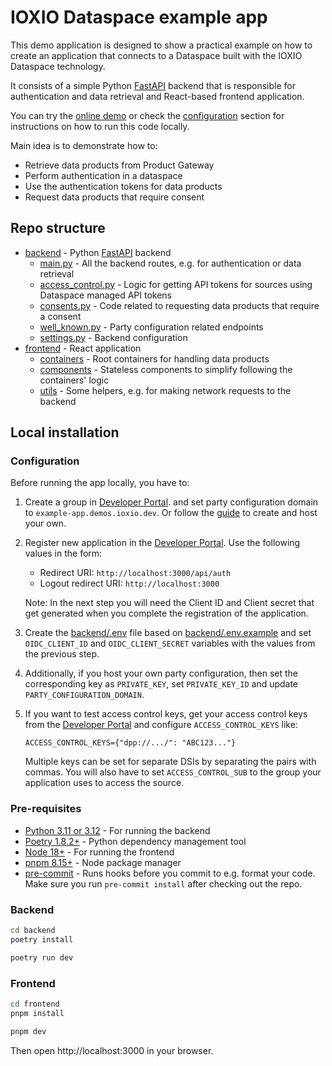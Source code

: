 # IOXIO Dataspace example app

This demo application is designed to show a practical example on how to create an
application that connects to a Dataspace built with the IOXIO Dataspace technology.

It consists of a simple Python [FastAPI](https://fastapi.tiangolo.com) backend that is
responsible for authentication and data retrieval and React-based frontend application.

You can try the [online demo](https://example-app.demos.ioxio.dev) or check the
[configuration](#configuration) section for instructions on how to run this code
locally.

Main idea is to demonstrate how to:

- Retrieve data products from Product Gateway
- Perform authentication in a dataspace
- Use the authentication tokens for data products
- Request data products that require consent

## Repo structure

- [backend](./backend/) - Python [FastAPI](https://fastapi.tiangolo.com/) backend
  - [main.py](./backend/app/main.py) - All the backend routes, e.g. for authentication
    or data retrieval
  - [access_control.py](./backend/app/consents.py) - Logic for getting API tokens for
    sources using Dataspace managed API tokens
  - [consents.py](./backend/app/consents.py) - Code related to requesting data products
    that require a consent
  - [well_known.py](./backend/app/well_known.py) - Party configuration related endpoints
  - [settings.py](./backend/app/settings.py) - Backend configuration
- [frontend](./frontend) - React application
  - [containers](./frontend/src/containers) - Root containers for handling data products
  - [components](./frontend/src/components) - Stateless components to simplify following
    the containers' logic
  - [utils](./frontend/src/utils) - Some helpers, e.g. for making network requests to
    the backend

## Local installation

### Configuration

Before running the app locally, you have to:

1. Create a group in [Developer Portal](https://developer.sandbox.ioxio-dataspace.com/).
   and set party configuration domain to `example-app.demos.ioxio.dev`. Or follow the
   [guide](https://docs.ioxio.dev/guides/managing-groups/#creating-and-hosting-party-configuration)
   to create and host your own.
2. Register new application in the
   [Developer Portal](https://developer.sandbox.ioxio-dataspace.com/). Use the following
   values in the form:

   - Redirect URI: `http://localhost:3000/api/auth`
   - Logout redirect URI: `http://localhost:3000`

   Note: In the next step you will need the Client ID and Client secret that get
   generated when you complete the registration of the application.

3. Create the [backend/.env](backend/.env) file based on
   [backend/.env.example](backend/.env.example) and set `OIDC_CLIENT_ID` and
   `OIDC_CLIENT_SECRET` variables with the values from the previous step.
4. Additionally, if you host your own party configuration, then set the corresponding
   key as `PRIVATE_KEY`, set `PRIVATE_KEY_ID` and update `PARTY_CONFIGURATION_DOMAIN`.
5. If you want to test access control keys, get your access control keys from the
   [Developer Portal](https://developer.sandbox.ioxio-dataspace.com/) and configure
   `ACCESS_CONTROL_KEYS` like:
   ```
   ACCESS_CONTROL_KEYS={"dpp://.../": "ABC123..."}
   ```
   Multiple keys can be set for separate DSIs by separating the pairs with commas. You
   will also have to set `ACCESS_CONTROL_SUB` to the group your application uses to
   access the source.

### Pre-requisites

- [Python 3.11 or 3.12](https://www.python.org/) - For running the backend
- [Poetry 1.8.2+](https://python-poetry.org/) - Python dependency management tool
- [Node 18+](https://nodejs.org/en/) - For running the frontend
- [pnpm 8.15+](https://pnpm.io/) - Node package manager
- [pre-commit](https://pre-commit.com/) - Runs hooks before you commit to e.g. format
  your code. Make sure you run `pre-commit install` after checking out the repo.

### Backend

```bash
cd backend
poetry install

poetry run dev
```

### Frontend

```bash
cd frontend
pnpm install

pnpm dev
```

Then open http://localhost:3000 in your browser.

